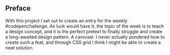 <!-- Link to the work-in-progress pen right [here](). -->

## Preface

With this project I set out to create an entry for the weekly #codepenchallenge. As luck would have it, the topic of the week is to teach a design concept, and it is the perfect pretext to finally struggle and create a long-awaited design pattern. A carousel. I never actually pondered how to create such a feat, and through CSS grid I think I might be able to create a neat solution.